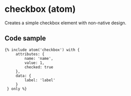 # checkbox (atom)

Creates a simple checkbox element with non-native design.

## Code sample 

```
{% include atom('checkbox') with {
     attributes: {
         name: 'name',
         value: 1,
         checked: true
     },
     data: {
         label: 'label'
     }
 } only %}
```
